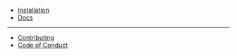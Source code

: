 - [Installation](installation.md)
- [Docs](docs.md)

---

- [Contributing](CONTRIBUTING.md)
- [Code of Conduct](CODE_OF_CONDUCT.md)
